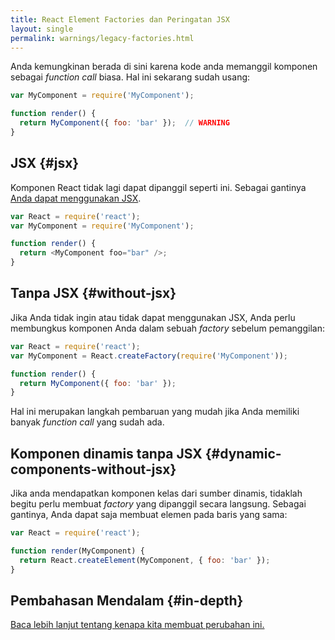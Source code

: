 ```yaml
---
title: React Element Factories dan Peringatan JSX
layout: single
permalink: warnings/legacy-factories.html
---
```


Anda kemungkinan berada di sini karena kode anda memanggil komponen sebagai _function call_ biasa. Hal ini sekarang sudah usang:

```javascript
var MyComponent = require('MyComponent');

function render() {
  return MyComponent({ foo: 'bar' });  // WARNING
}
```

## JSX {#jsx}

Komponen React tidak lagi dapat dipanggil seperti ini. Sebagai gantinya [Anda dapat menggunakan JSX](/docs/jsx-in-depth.html).

```javascript
var React = require('react');
var MyComponent = require('MyComponent');

function render() {
  return <MyComponent foo="bar" />;
}
```

## Tanpa JSX {#without-jsx}

Jika Anda tidak ingin atau tidak dapat menggunakan JSX, Anda perlu membungkus komponen Anda dalam sebuah _factory_ sebelum pemanggilan:

```javascript
var React = require('react');
var MyComponent = React.createFactory(require('MyComponent'));

function render() {
  return MyComponent({ foo: 'bar' });
}
```

Hal ini merupakan langkah pembaruan yang mudah jika Anda memiliki banyak _function call_ yang sudah ada.

## Komponen dinamis tanpa JSX {#dynamic-components-without-jsx}

Jika anda mendapatkan komponen kelas dari sumber dinamis, tidaklah begitu perlu membuat _factory_ yang dipanggil secara langsung. Sebagai gantinya, Anda dapat saja membuat elemen pada baris yang sama:

```javascript
var React = require('react');

function render(MyComponent) {
  return React.createElement(MyComponent, { foo: 'bar' });
}
```

## Pembahasan Mendalam {#in-depth}

[Baca lebih lanjut tentang kenapa kita membuat perubahan ini.](https://gist.github.com/sebmarkbage/d7bce729f38730399d28)
